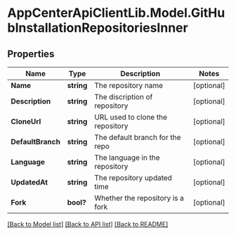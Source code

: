 # AppCenterApiClientLib.Model.GitHubInstallationRepositoriesInner
## Properties

Name | Type | Description | Notes
------------ | ------------- | ------------- | -------------
**Name** | **string** | The repository name | [optional] 
**Description** | **string** | The discription of repository | [optional] 
**CloneUrl** | **string** | URL used to clone the repository | [optional] 
**DefaultBranch** | **string** | The default branch for the repo | [optional] 
**Language** | **string** | The language in the repository | [optional] 
**UpdatedAt** | **string** | The repository updated time | [optional] 
**Fork** | **bool?** | Whether the repository is a fork | [optional] 

[[Back to Model list]](../README.md#documentation-for-models) [[Back to API list]](../README.md#documentation-for-api-endpoints) [[Back to README]](../README.md)

